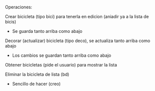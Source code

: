 Operaciones:

Crear bicicleta (tipo bici) para tenerla en edicion (aniadir ya a la lista de bicis)
- Se guarda tanto arriba como abajo

Decorar (actualizar) bicicleta (tipo deco), se actualiza tanto arriba como abajo
- Los cambios se guardan tanto arriba como abajo

Obtener bicicletas (pide el usuario) para mostrar la lista

Eliminar la bicicleta de lista (bd)
- Sencillo de hacer (creo)
